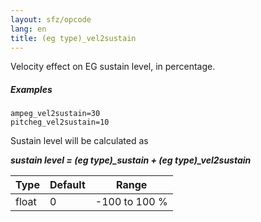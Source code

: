 ```yaml
---
layout: sfz/opcode
lang: en
title: (eg type)_vel2sustain
---
```

Velocity effect on EG sustain level, in percentage.

##### Examples

```
ampeg_vel2sustain=30
pitcheg_vel2sustain=10
```

Sustain level will be calculated as

***sustain level = (eg type)_sustain + (eg type)_vel2sustain***

| Type  | Default | Range         |
| ---   | ---     | ---           |
| float | 0       | -100 to 100 % |
